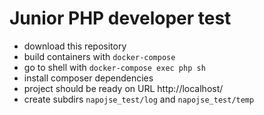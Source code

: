 Junior PHP developer test
==========================

- download this repository
- build containers with `docker-compose`
- go to shell with `docker-compose exec php sh`
- install composer dependencies
- project should be ready on URL http://localhost/
- create subdirs `napojse_test/log` and `napojse_test/temp`
